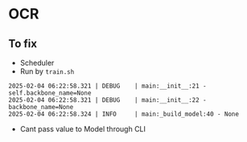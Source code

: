 # OCR

## To fix
- Scheduler
- Run by `train.sh`
```
2025-02-04 06:22:58.321 | DEBUG    | main:__init__:21 - self.backbone_name=None
2025-02-04 06:22:58.321 | DEBUG    | main:__init__:22 - backbone_name=None
2025-02-04 06:22:58.324 | INFO     | main:_build_model:40 - None
```
- Cant pass value to Model through CLI
